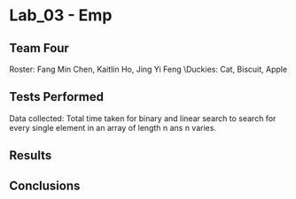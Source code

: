 # Lab_03 - Emp

## Team Four 
Roster: Fang Min Chen, Kaitlin Ho, Jing Yi Feng
\Duckies: Cat, Biscuit, Apple
		
## Tests Performed
Data collected: Total time taken for binary and linear search to search for every single element in an array of length n ans n varies.


## Results


## Conclusions

